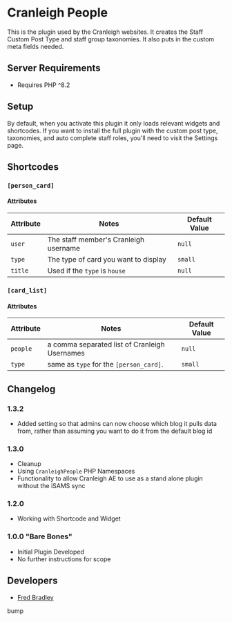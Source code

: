 # Cranleigh People
This is the plugin used by the Cranleigh websites. It creates the Staff Custom Post Type and staff group taxonomies. It also puts in the custom meta fields needed.

## Server Requirements
- Requires PHP ^8.2 

## Setup
By default, when you activate this plugin it only loads relevant widgets and shortcodes. If you want to install the full plugin with the custom post type, taxonomies, and auto complete staff roles, you'll need to visit the Settings page. 

## Shortcodes

### `[person_card]`
#### Attributes
| Attribute | Notes | Default Value |
|-----------|-------|---------|
| `user`  | The staff member's Cranleigh username | `null`|
| `type`  | The type of card you want to display | `small`|
| `title` | Used if the `type` is `house` |  `null`       |

### `[card_list]`
#### Attributes
| Attribute | Notes | Default Value |
| --------- | ------|---------------|
| `people` | a comma separated list of Cranleigh Usernames| `null`|
| `type` | same as `type` for the `[person_card]`.| `small`|

## Changelog
### 1.3.2
* Added setting so that admins can now choose which blog it pulls data from, rather than assuming you want to do it from the default blog id

### 1.3.0
* Cleanup
* Using `CranleighPeople` PHP Namespaces
* Functionality to allow Cranleigh AE to use as a stand alone plugin without the iSAMS sync

### 1.2.0 
* Working with Shortcode and Widget

### 1.0.0 "Bare Bones"
* Initial Plugin Developed
* No further instructions for scope


## Developers
* [Fred Bradley](mailto:frb@cranleigh.org)


bump

